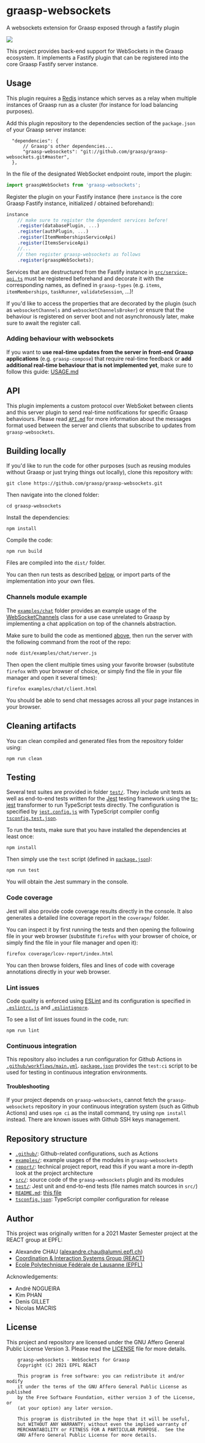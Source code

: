 # graasp-websockets

A websockets extension for Graasp exposed through a fastify plugin

![](https://img.shields.io/github/workflow/status/graasp/graasp-websockets/nodejs-ci?logo=github)

This project provides back-end support for WebSockets in the Graasp ecosystem. It implements a Fastify plugin that can be registered into the core Graasp Fastify server instance.

## Usage

This plugin requires a [Redis](https://redis.io/) instance which serves as a relay when multiple instances of Graasp run as a cluster (for instance for load balancing purposes).

Add this plugin repository to the dependencies section of the `package.json` of your Graasp server instance:

```jsonc
  "dependencies": {
      // Graasp's other dependencies...
      "graasp-websockets": "git://github.com/graasp/graasp-websockets.git#master",
  },
```

In the file of the designated WebSocket endpoint route, import the plugin:

```js
import graaspWebSockets from 'graasp-websockets';
```

Register the plugin on your Fastify instance (here `instance` is the core Graasp Fastify instance, initialized / obtained beforehand):

```js
instance
    // make sure to register the dependent services before!
    .register(databasePlugin, ...)
    .register(authPlugin, ...)
    .register(ItemMembershipsServiceApi)
    .register(ItemsServiceApi)
    //...
    // then register graasp-websockets as follows
    .register(graaspWebSockets);
```

Services that are destructured from the Fastify instance in [`src/service-api.ts`](src/service-api.ts) must be registered beforehand and decorate it with the corresponding names, as defined in `graasp-types` (e.g. `items`, `itemMemberships`, `taskRunner`, `validateSession`, ...)!

If you'd like to access the properties that are decorated by the plugin (such as `websocketChannels` and `websocketChannelsBroker`) or ensure that the behaviour is registered on server boot and not asynchronously later, make sure to await the register call.

### Adding behaviour with websockets

If you want to **use real-time updates from the server in front-end Graasp applications** (e.g. `graasp-compose`) that require real-time feedback or **add additional real-time behaviour that is not implemented yet**, make sure to follow this guide: [USAGE.md](USAGE.md)

## API

This plugin implements a custom protocol over WebSoket between clients and this server plugin to send real-time notifications for specific Graasp behaviours. Please read [`API.md`](API.md) for more information about the messages format used between the server and clients that subscribe to updates from `graasp-websockets`.

## Building locally

If you'd like to run the code for other purposes (such as reusing modules without Graasp or just trying things out locally), clone this repository with:

```
git clone https://github.com/graasp/graasp-websockets.git
```

Then navigate into the cloned folder:

```
cd graasp-websockets
```

Install the dependencies:

```
npm install
```

Compile the code:

```
npm run build
```

Files are compiled into the `dist/` folder.

You can then run tests as described [below](#testing), or import parts of the implementation into your own files.

### Channels module example

The [`examples/chat`](examples/chat/) folder provides an example usage of the [WebSocketChannels](src/ws-channels.ts) class for a use case unrelated to Graasp  by implementing a chat application on top of the channels abstraction.

Make sure to build the code as mentioned [above](#building-locally), then run the server with the following command from the root of the repo:

```
node dist/examples/chat/server.js
```

Then open the client multiple times using your favorite browser (substitute `firefox` with your browser of choice, or simply find the file in your file manager and open it several times):

```
firefox examples/chat/client.html
```

You should be able to send chat messages across all your page instances in your browser.

## Cleaning artifacts

You can clean compiled and generated files from the repository folder using:

```
npm run clean
```

## Testing

Several test suites are provided in folder [`test/`](test/). They include unit tests as well as end-to-end tests written for the [Jest](https://jestjs.io/) testing framework using the [ts-jest](https://kulshekhar.github.io/ts-jest/) transformer to run TypeScript tests directly. The configuration is specified by [`jest.config.js`](jest.config.js) with TypeScript compiler config [`tsconfig.test.json`](tsconfig.test.json).

To run the tests, make sure that you have installed the dependencies at least once:

```
npm install
```

Then simply use the `test` script (defined in [`package.json`](package.json)):

```
npm run test
```

You will obtain the Jest summary in the console.

### Code coverage

Jest will also provide code coverage results directly in the console. It also generates a detailed line coverage report in the `coverage/` folder.

You can inspect it by first running the tests and then opening the following file in your web browser (substitute `firefox` with your browser of choice, or simply find the file in your file manager and open it):

```
firefox coverage/lcov-report/index.html
```

You can then browse folders, files and lines of code with coverage annotations directly in your web browser.

### Lint issues

Code quality is enforced using [ESLint](https://eslint.org/) and its configuration is specified in [`.eslintrc.js`](.eslintrc.js) and [`.eslintignore`](.eslintignore).

To see a list of lint issues found in the code, run:

```
npm run lint
```

### Continuous integration

This repository also includes a run configuration for Github Actions in [`.github/workflows/main.yml`](.github/workflows/main.yml). [`package.json`](package.json) provides the `test:ci` script to be used for testing in continuous integration environments.

#### Troubleshooting

If your project depends on `graasp-websockets`, cannot fetch the `graasp-websockets` repository in your continuous integration system (such as Github Actions) and uses `npm ci` as the install command, try using `npm install` instead. There are known issues with Github SSH keys management.

## Repository structure

- [`.github/`](.github/): Github-related configurations, such as Actions
- [`examples/`](examples/): example usages of the modules in `graasp-websockets`
- [`report/`](report/): technical project report, read this if you want a more in-depth look at the project architecture
- [`src/`](src/): source code of the `graasp-websockets` plugin and its modules
- [`test/`](test/): Jest unit and end-to-end tests (file names match sources in `src/`)
- [`README.md`](README.md): [this file](README.md)
- [`tsconfig.json`](tsconfig.json): TypeScript compiler configuration for release

## Author

This project was originally written for a 2021 Master Semester project at the REACT group at EPFL:

- Alexandre CHAU (alexandre.chau@alumni.epfl.ch)
- [
Coordination & Interaction Systems Group (REACT)](https://www.epfl.ch/labs/react/)
- [Ecole Polytechnique Fédérale de Lausanne (EPFL)](https://www.epfl.ch/)

Acknowledgements:

- André NOGUEIRA
- Kim PHAN
- Denis GILLET
- Nicolas MACRIS

## License

This project and repository are licensed under the GNU Affero General Public License Version 3. Please read the [LICENSE](LICENSE) file for more details.

```
    graasp-websockets - WebSockets for Graasp
    Copyright (C) 2021 EPFL REACT

    This program is free software: you can redistribute it and/or modify
    it under the terms of the GNU Affero General Public License as published
    by the Free Software Foundation, either version 3 of the License, or
    (at your option) any later version.

    This program is distributed in the hope that it will be useful,
    but WITHOUT ANY WARRANTY; without even the implied warranty of
    MERCHANTABILITY or FITNESS FOR A PARTICULAR PURPOSE.  See the
    GNU Affero General Public License for more details.
```